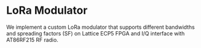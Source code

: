 # LoRa Modulator
We implement a custom LoRa modulator that supports different bandwidths and spreading factors (SF) on Lattice ECP5 FPGA and I/Q interface with AT86RF215 RF radio.
